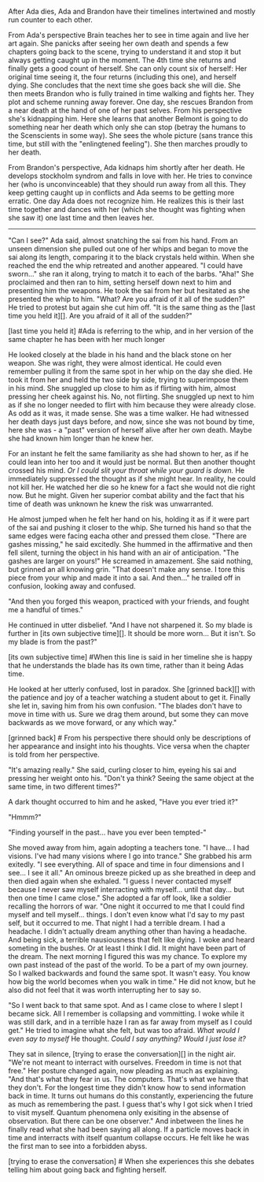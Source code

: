 After Ada dies, Ada and Brandon have their timelines intertwined and mostly run counter to each other.

From Ada's perspective Brain teaches her to see in time again and live her art again. She panicks after seeing her own death and spends a few chapters going back to the scene, trying to understand it and stop it but always getting caught up in the moment. The 4th time she returns and finally gets a good count of herself. She can only count six of herself: Her original time seeing it, the four returns (including this one), and herself dying. She concludes that the next time she goes back she will die. She then meets Brandon who is fully trained in time walking and fights her. They plot and scheme running away forever. One day, she rescues Brandon from a near death at the hand of one of her past selves. From his perspective she's kidnapping him. Here she learns that another Belmont is going to do something near her death which only she can stop (betray the humans to the Scenscients in some way). She sees the whole picture (sans trance this time, but still with the "enlingtened feeling"). She then marches proudly to her death.

From Brandon's perspective, Ada kidnaps him shortly after her death. He develops stockholm syndrom and falls in love with her. He tries to convince her (who is unconvinceable) that they should run away from all this. They keep getting caught up in conflicts and Ada seems to be getting more erratic. One day Ada does not recognize him. He realizes this is their last time together and dances with her (which she thought was fighting when she saw it) one last time and then leaves her.

-----
<!-- random Brandon/Ada interaction, from Brandons perspective. early for him late for her-->

  "Can I see?" Ada said, almost snatching the sai from his hand. From an unseen dimension she pulled out one of her whips and began to move the sai along its length, comparing it to the black crystals held within. When she reached the end the whip retreated and another appeared. "I could have sworn..." she ran it along, trying to match it to each of the barbs. "Aha!" She proclaimed and then ran to him, setting herself down next to him and presenting him the weapons. He took the sai from her but hesitated as she presented the whip to him. "What? Are you afraid of it all of the sudden?" He tried to protest but again she cut him off. "It is the same thing as the [last time you held it][]. Are you afraid of it all of the sudden?"

[last time you held it] #Ada is referring to the whip, and in her version of the same chapter he has been with her much longer

  He looked closely at the blade in his hand and the black stone on her weapon. She was right, they were almost identical. He could even remember pulling it from the same spot in her whip on the day she died. He took it from her and held the two side by side, trying to superimpose them in his mind. She snuggled up close to him as if flirting with him, almost pressing her cheek against his. No, not flirting. She snuggled up next to him as if she no longer needed to flirt with him because they were already close. As odd as it was, it made sense. She was a time walker. He had witnessed her death days just days before, and now, since she was not bound by time, here she was - a "past" version of herself alive after her own death. Maybe she had known him longer than he knew her.

  For an instant he felt the same familiarity as she had shown to her, as if he could lean into her too and it would just be normal. But then another thought crossed his mind. *Or I could slit your throat while your guard is down.* He immediately suppressed the thought as if she might hear. In reality, he could not kill her. He watched her die so he knew for a fact she would not die right now. But he might. Given her superior combat ability and the fact that his time of death was unknown he knew the risk was unwarranted. 

  He almost jumped when he felt her hand on his, holding it as if it were part of the sai and pushing it closer to the whip. She turned his hand so that the same edges were facing eacha other and pressed them close. "There are gashes missing," he said excitedly. She hummed in the affirmative and then fell silent, turning the object in his hand with an air of anticipation. "The gashes are larger on yours!" He screamed in amazement. She said nothing, but grinned an all knowing grin. "That doesn't make any sense. I tore this piece from your whip and made it into a sai. And then..." he trailed off in confusion, looking away and confused.

  "And then you forged this weapon, practiced with your friends, and fought me a handful of times."

  He continued in utter disbelief. "And I have not sharpened it. So my blade is further in [its own subjective time][]. It should be more worn... But it isn't. So my blade is from the past?"

[its own subjective time] #When this line is said in her timeline she is happy that he understands the blade has its own time, rather than it being Adas time.

  He looked at her utterly confused, lost in paradox. She [grinned back][] with the patience and joy of a teacher watching a student about to get it. Finally she let in, saving him from his own confusion. "The blades don't have to move in time with us. Sure we drag them around, but some they can move backwards as we move forward, or any which way."

[grinned back] # From his perspective there should only be descriptions of her appearance and insight into his thoughts. Vice versa when the chapter is told from her perspective.

<!-- I'm getting side tracked from what I was going to write so I'm going to summarize. Some of this can be in his timeline or hers or both or maybe in other chapters. Probably here, but different stories in each time line.

  She tells a story of an expiriment where she tied a blade to the roof by a rope and then set the rope on fire. She ran down and found a dark spot made of the blades material in the rock. When the blade fell, there was a cut in the rock but the black spot was gone and the blade sharper. When he asks why didn't she do it again and try to catch it, she said she did, but almost cut her hand open. She was too afraid to try again.

  She also pulls up a programming interface and makes a demonstation of him of a pad of paper with a stick figure drawing. The stick figure is animated in a 2d world. The then shows a rod (paperclip), bent and curving in 3 dimensions, jammed through the paper. On some frames there are one or three or five of the rod as it passes through the paper, but only one stick figure. -->

  "It's amazing really." She said, curling closer to him, eyeing his sai and pressing her weight onto his. "Don't ya think? Seeing the same object at the same time, in two different times?"

  A dark thought occurred to him and he asked, "Have you ever tried it?"

  "Hmmm?"

  "Finding yourself in the past... have you ever been tempted-"

  She moved away from him, again adopting a teachers tone. "I have... I had visions. I've had many visions where I go into trance." She grabbed his arm exitedly. "I see everything. All of space and time in four dimensions and I see... I see it all." An ominous breeze picked up as she breathed in deep and then died again when she exhaled. "I guess I never contacted myself because I never saw myself interracting with myself... until that day... but then one time I came close." She adopted a far off look, like a soldier recalling the horrors of war. "One night it occurred to me that I could find myself and tell myself... things. I don't even know what I'd say to my past self, but it occurred to me. That night I had a terrible dream. I had a headache. I didn't actually dream anything other than having a headache. And being sick, a terrible nausiousness that felt like dying. I woke and heard someting in the bushes. Or at least I think I did. It might have been part of the dream. The next morning I figured this was my chance. To explore my own past instead of the past of the world. To be a part of my own journey. So I walked backwards and found the same spot. It wasn't easy. You know how big the world becomes when you walk in time." He did not know, but he also did not feel that it was worth interrupting her to say so.

  "So I went back to that same spot. And as I came close to where I slept I became sick. All I remember is collapsing and vommitting. I woke while it was still dark, and in a terrible haze I ran as far away from myself as I could get." He tried to imagine what she felt, but was too afraid. *What would I even say to myself* He thought. *Could I say anything? Would I just lose it?*

  They sat in silence, [trying to erase the conversation][] in the night air. "We're not meant to interract with ourselves. Freedom in time is not that free." Her posture changed again, now pleading as much as explaining. "And that's what they fear in us. The computers. That's what we have that they don't. For the longest time they didn't know how to send information back in time. It turns out humans do this constantly, experiencing the future as much as remembering the past. I guess that's why I got sick when I tried to visit myself. Quantum phenomena only exisiting in the absense of observation. But there can be one observer." And inbetween the lines he finally read what she had been saying all along. If a particle moves back in time and interracts with itself quantum collapse occurs. He felt like he was the first man to see into a forbidden abyss.

[trying to erase the conversation] # When she experiences this she debates telling him about going back and fighting herself.

<!-- he realizes she may not know of her own death. He decides not to tell her but instead try to rescue by taking her far away from here and now -->
